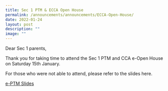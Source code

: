 ```yaml
---
title: Sec 1 PTM & ECCA Open House
permalink: /announcements/announcements/ECCA-Open-House/
date: 2022-01-24
layout: post
description: ""
image: ""
---
```

Dear Sec 1 parents,

Thank you for taking time to attend the Sec 1 PTM and CCA e-Open House on Saturday 15th January.

For those who were not able to attend, please refer to the slides here.

[e-PTM Slides](/files/Sec%201%20PTM%20&%20e%20CCA%20Open%20House/EOY-Post-Exam-Programme-2022_Students-Briefing.pdf)